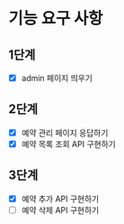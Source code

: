 # 기능 요구 사항

## 1단계

- [x] admin 페이지 띄우기

## 2단계

- [x] 예약 관리 페이지 응답하기
- [x] 예약 목록 조회 API 구현하기

## 3단계

- [x] 예약 추가 API 구현하기
- [ ] 예약 삭제 API 구현하기 
